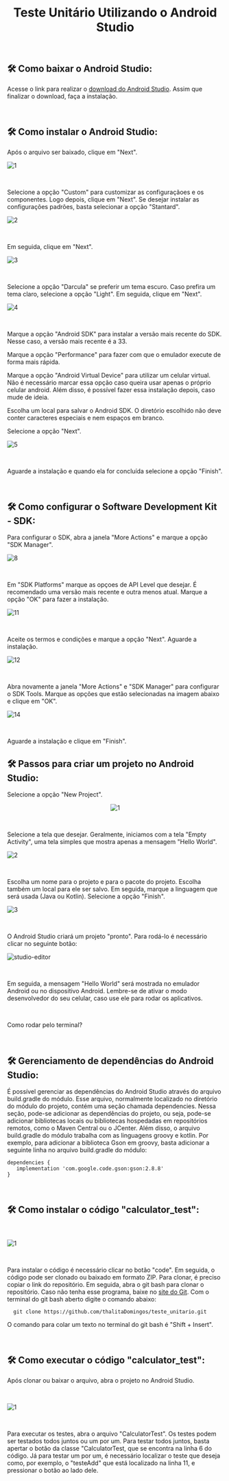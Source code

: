 <h1 align="center"> <h1 align="center"> Teste Unitário Utilizando o Android Studio </h1> </h1>

<br/>

## 🛠️ Como baixar o Android Studio:
<p>Acesse o link para realizar o <a href="https://developer.android.com/studio">download do Android Studio</a>. Assim que finalizar o download, faça a instalação.</p>

<br/>

## 🛠️ Como instalar o Android Studio:
<p>Após o arquivo ser baixado, clique em "Next". </p>

![1](https://github.com/thalitaDomingos/teste_unitario/assets/90002483/1a7e08f4-a40b-4740-936b-cf2de9624cd1)

<br/>

<p>Selecione a opção "Custom" para customizar as configuraçãoes e os componentes. Logo depois, clique em "Next". Se desejar instalar as configurações padrões, basta selecionar a opção "Stantard".</p>

![2](https://github.com/thalitaDomingos/teste_unitario/assets/90002483/d77c02e6-8aff-4cc7-bde7-2b1082ae1a52)

<br/>

<p>Em seguida, clique em "Next".</p>

![3](https://github.com/thalitaDomingos/teste_unitario/assets/90002483/b763ec4a-880b-474f-a300-159af8f1000b)

<br/>

<p>Selecione a opção "Darcula" se preferir um tema escuro. Caso prefira um tema claro, selecione a opção "Light". Em seguida, clique em "Next".</p>

![4](https://github.com/thalitaDomingos/teste_unitario/assets/90002483/f07973d9-0c37-47e5-80d1-86f6a956cfa8)

<br/>

<p>Marque a opção "Android SDK" para instalar a versão mais recente do SDK. Nesse caso, a versão mais recente é a 33.</p>
<p>Marque a opção "Performance" para fazer com que o emulador execute de forma mais rápida.</p>
<p>Marque a opção "Android Virtual Device" para utilizar um celular virtual. Não é necessário marcar essa opção caso queira usar apenas o próprio celular android. Além disso, é possível fazer essa instalação depois, caso mude de ideia.</p>
<p>Escolha um local para salvar o Android SDK. O diretório escolhido não deve conter caracteres especiais e nem espaços em branco.</p>
<p>Selecione a opção "Next".</p>

![5](https://github.com/thalitaDomingos/teste_unitario/assets/90002483/06f034cc-4932-45d1-81e9-4a54e3d420e0)

<br/>

<p>Aguarde a instalação e quando ela for concluída selecione a opção "Finish".</p>

<br/>

## 🛠️ Como configurar o Software Development Kit - SDK:
<p>Para configurar o SDK, abra a janela "More Actions" e marque a opção "SDK Manager". </p>

![8](https://github.com/thalitaDomingos/teste_unitario/assets/90002483/702262b2-1f64-4534-bc52-93af403c7e1f)

<br/>

<p>Em "SDK Platforms" marque as opçoes de API Level que desejar. É recomendado uma versão mais recente e outra menos atual. Marque a opção "OK" para fazer a instalação.</p>

![11](https://github.com/thalitaDomingos/teste_unitario/assets/90002483/968ffc53-2d6e-4e60-92b4-4d6647885161)

<br/>

<p>Aceite os termos e condições e marque a opção "Next". Aguarde a instalação.</p>

![12](https://github.com/thalitaDomingos/teste_unitario/assets/90002483/47fd5554-79d0-44a7-990f-de07af936c26)

<br/>

<p>Abra novamente a janela "More Actions" e "SDK Manager" para configurar o SDK Tools. Marque as opções que estão selecionadas na imagem abaixo e clique em "OK".</p>

![14](https://github.com/thalitaDomingos/teste_unitario/assets/90002483/bc872343-2f5f-4a09-8149-ffc33807eb4e)

<br/>

<p>Aguarde a instalação e clique em "Finish".</p>

## 🛠️ Passos para criar um projeto no Android Studio:
<p>Selecione a opção "New Project".</p>

<div align="center">

![1](https://github.com/thalitaDomingos/teste_unitario/assets/90002483/b78d812a-a062-47db-8737-ef12f575a48a)

</div>

<br/>

<p>Selecione a tela que desejar. Geralmente, iniciamos com a tela "Empty Activity", uma tela simples que mostra apenas a mensagem "Hello World".</p>

![2](https://github.com/thalitaDomingos/teste_unitario/assets/90002483/1d316a65-54a6-4c01-b4e7-6e42f31e45c5)

<br/>

<p>Escolha um nome para o projeto e para o pacote do projeto. Escolha também um local para ele ser salvo. Em seguida, marque a linguagem que será usada (Java ou Kotlin). Selecione a opção "Finish". </p>

![3](https://github.com/thalitaDomingos/teste_unitario/assets/90002483/fe55857a-4f82-47d2-bbbb-353592e5c203)

<br/>

<p>O Android Studio criará um projeto "pronto". Para rodá-lo é necessário clicar no seguinte botão: </p>

![studio-editor](https://github.com/thalitaDomingos/teste_unitario/assets/90002483/82c31832-2f14-4b83-9da3-14276b021eba)

<br/>

<p>Em seguida, a mensagem "Hello World" será mostrada no emulador Android ou no dispositivo Android. Lembre-se de ativar o modo desenvolvedor do seu celular, caso use ele para rodar os aplicativos.</p>

<br/>

<p>Como rodar pelo terminal?</p>

<br/>

## 🛠️ Gerenciamento de dependências do Android Studio:
<p>É possível gerenciar as dependências do Android Studio através do arquivo build.gradle do módulo. Esse arquivo, normalmente localizado no diretório do módulo do projeto, contém uma seção chamada dependencies. Nessa seção, pode-se adicionar as dependências do projeto, ou seja, pode-se adicionar bibliotecas locais ou bibliotecas hospedadas em repositórios remotos, como o Maven Central ou o JCenter. Além disso, o arquivo build.gradle do módulo trabalha com as linguagens groovy e kotlin. Por exemplo, para adicionar a biblioteca Gson em groovy, basta adicionar a seguinte linha no arquivo build.gradle do módulo:</p>

``` 
dependencies {
   implementation 'com.google.code.gson:gson:2.8.8'
}
```

<br/>

## 🛠️ Como instalar o código "calculator_test":

<br/>

![1](https://github.com/thalitaDomingos/teste_unitario/assets/90002483/c2d806df-c475-4897-9b6c-7b81bb350153)

<br/>

<p>Para instalar o código é necessário clicar no botão "code". Em seguida, o código pode ser clonado ou baixado em formato ZIP. Para clonar, é preciso copiar o link do repositório. Em seguida, abra o git bash para clonar o repositório. Caso não tenha esse programa, baixe no <a href="https://git-scm.com/">site do Git</a>. Com o terminal do git bash aberto digite o comando abaixo:</p>
  
```
  git clone https://github.com/thalitaDomingos/teste_unitario.git
```

<p>O comando para colar um texto no terminal do git bash é "Shift + Insert".</p>

<br/>

## 🛠️ Como executar o código "calculator_test":
<p>Após clonar ou baixar o arquivo, abra o projeto no Android Studio.</p>
  
<br/>

![1](https://github.com/thalitaDomingos/teste_unitario/assets/90002483/6548fca3-84c7-4dfe-9651-ff0dac72b0b7)

<br/>

<p>Para executar os testes, abra o arquivo "CalculatorTest". Os testes podem ser testados todos juntos ou um por um. Para testar todos juntos, basta apertar o botão da classe "CalculatorTest, que se encontra na linha 6 do código. Já para testar um por um, é necessário localizar o teste que deseja como, por exemplo, o "testeAdd" que está localizado na linha 11, e pressionar o botão ao lado dele.</p>












